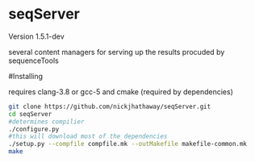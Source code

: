 seqServer
================
Version 1.5.1-dev

several content managers for serving up the results procuded by sequenceTools 

#Installing


requires clang-3.8 or gcc-5 and cmake (required by dependencies)

```bash
git clone https://github.com/nickjhathaway/seqServer.git
cd seqServer 
#determines compilier
./configure.py
#this will download most of the dependencies 
./setup.py --compfile compfile.mk --outMakefile makefile-common.mk
make 
```
